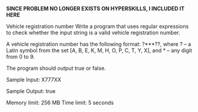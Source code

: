 ******SINCE PROBLEM NO LONGER EXISTS ON HYPERSKILLS, I INCLUDED IT HERE******

Vehicle registration number
Write a program that uses regular expressions to check whether the input string is a valid vehicle registration number.

A vehicle registration number has the following format: ?***??, where ? – a Latin symbol from the set [A, B, E, K, M, H, O, P, C, T, Y, X], and * – any digit from 0 to 9.

The program should output true or false.


Sample Input:
X777XX

Sample Output:
true



Memory limit: 256 MB
Time limit: 5 seconds
